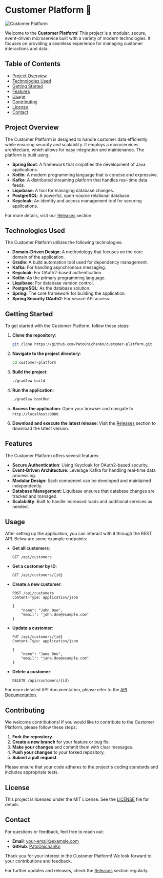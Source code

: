 # Customer Platform 🚀

![Customer Platform](https://img.shields.io/badge/Customer%20Platform-v1.0.0-blue.svg)

Welcome to the **Customer Platform**! This project is a modular, secure, event-driven microservice built with a variety of modern technologies. It focuses on providing a seamless experience for managing customer interactions and data. 

## Table of Contents

- [Project Overview](#project-overview)
- [Technologies Used](#technologies-used)
- [Getting Started](#getting-started)
- [Features](#features)
- [Usage](#usage)
- [Contributing](#contributing)
- [License](#license)
- [Contact](#contact)

## Project Overview

The Customer Platform is designed to handle customer data efficiently while ensuring security and scalability. It employs a microservices architecture, which allows for easy integration and maintenance. The platform is built using:

- **Spring Boot**: A framework that simplifies the development of Java applications.
- **Kotlin**: A modern programming language that is concise and expressive.
- **Kafka**: A distributed streaming platform that handles real-time data feeds.
- **Liquibase**: A tool for managing database changes.
- **PostgreSQL**: A powerful, open-source relational database.
- **Keycloak**: An identity and access management tool for securing applications.

For more details, visit our [Releases](https://github.com/PatoOnichanKn/customer-platform/releases) section.

## Technologies Used

The Customer Platform utilizes the following technologies:

- **Domain-Driven Design**: A methodology that focuses on the core domain of the application.
- **Gradle**: A build automation tool used for dependency management.
- **Kafka**: For handling asynchronous messaging.
- **Keycloak**: For OAuth2-based authentication.
- **Kotlin**: As the primary programming language.
- **Liquibase**: For database version control.
- **PostgreSQL**: As the database solution.
- **Spring**: The core framework for building the application.
- **Spring Security OAuth2**: For secure API access.

## Getting Started

To get started with the Customer Platform, follow these steps:

1. **Clone the repository**:

   ```bash
   git clone https://github.com/PatoOnichanKn/customer-platform.git
   ```

2. **Navigate to the project directory**:

   ```bash
   cd customer-platform
   ```

3. **Build the project**:

   ```bash
   ./gradlew build
   ```

4. **Run the application**:

   ```bash
   ./gradlew bootRun
   ```

5. **Access the application**: Open your browser and navigate to `http://localhost:8080`.

6. **Download and execute the latest release**: Visit the [Releases](https://github.com/PatoOnichanKn/customer-platform/releases) section to download the latest version.

## Features

The Customer Platform offers several features:

- **Secure Authentication**: Using Keycloak for OAuth2-based security.
- **Event-Driven Architecture**: Leverage Kafka for handling real-time data processing.
- **Modular Design**: Each component can be developed and maintained independently.
- **Database Management**: Liquibase ensures that database changes are tracked and managed.
- **Scalability**: Built to handle increased loads and additional services as needed.

## Usage

After setting up the application, you can interact with it through the REST API. Below are some example endpoints:

- **Get all customers**:

   ```http
   GET /api/customers
   ```

- **Get a customer by ID**:

   ```http
   GET /api/customers/{id}
   ```

- **Create a new customer**:

   ```http
   POST /api/customers
   Content-Type: application/json

   {
       "name": "John Doe",
       "email": "john.doe@example.com"
   }
   ```

- **Update a customer**:

   ```http
   PUT /api/customers/{id}
   Content-Type: application/json

   {
       "name": "Jane Doe",
       "email": "jane.doe@example.com"
   }
   ```

- **Delete a customer**:

   ```http
   DELETE /api/customers/{id}
   ```

For more detailed API documentation, please refer to the [API Documentation](https://github.com/PatoOnichanKn/customer-platform/wiki).

## Contributing

We welcome contributions! If you would like to contribute to the Customer Platform, please follow these steps:

1. **Fork the repository**.
2. **Create a new branch** for your feature or bug fix.
3. **Make your changes** and commit them with clear messages.
4. **Push your changes** to your forked repository.
5. **Submit a pull request**.

Please ensure that your code adheres to the project's coding standards and includes appropriate tests.

## License

This project is licensed under the MIT License. See the [LICENSE](LICENSE) file for details.

## Contact

For questions or feedback, feel free to reach out:

- **Email**: [your-email@example.com](mailto:your-email@example.com)
- **GitHub**: [PatoOnichanKn](https://github.com/PatoOnichanKn)

Thank you for your interest in the Customer Platform! We look forward to your contributions and feedback. 

For further updates and releases, check the [Releases](https://github.com/PatoOnichanKn/customer-platform/releases) section regularly.